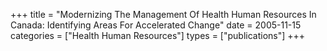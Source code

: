 +++
title = "Modernizing The Management Of Health Human Resources In Canada: Identifying Areas For Accelerated Change"
date = 2005-11-15
categories = ["Health Human Resources"]
types = ["publications"]
+++
